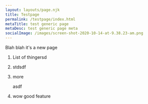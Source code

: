 ```yaml
---
layout: layouts/page.njk
title: Testpage
permalink: /testpage/index.html
metaTitle: test generic page
metaDesc: test generic page meta
socialImage: /images/screen-shot-2020-10-14-at-9.38.23-am.png
---
```

Blah blah it's a new page

1. List of thingersd
2. stdsdf
3. more

   asdf
4. wow good feature